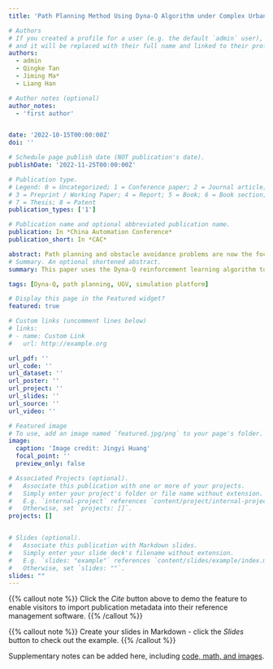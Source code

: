 ```yaml
---
title: 'Path Planning Method Using Dyna-Q Algorithm under Complex Urban Environment'

# Authors
# If you created a profile for a user (e.g. the default `admin` user), write the username (folder name) here
# and it will be replaced with their full name and linked to their profile.
authors:
  - admin
  - Qingke Tan
  - Jiming Ma*
  - Liang Han

# Author notes (optional)
author_notes: 
  - 'first author'


date: '2022-10-15T00:00:00Z'
doi: ''

# Schedule page publish date (NOT publication's date).
publishDate: '2022-11-25T00:00:00Z'

# Publication type.
# Legend: 0 = Uncategorized; 1 = Conference paper; 2 = Journal article;
# 3 = Preprint / Working Paper; 4 = Report; 5 = Book; 6 = Book section;
# 7 = Thesis; 8 = Patent
publication_types: ['1']

# Publication name and optional abbreviated publication name.
publication: In *China Automation Conference*
publication_short: In *CAC*

abstract: Path planning and obstacle avoidance problems are now the focus of robotics research. This paper uses the Dyna-Q reinforcement learning algorithm to implement an obstacle avoidance and a path planning algorithm for unmanned ground vehicle(UGV) under urban environment. Using the reinforcement learning algorithm, we calculate the waypoints of the unmanned vehicle and achieve obstacle avoidance tasks and path planning using a vector field. Finally, we use a PID controller on unmanned aerial vehicle (UAV) to realize the air-ground collaboration task. The algorithms and the agents' modeling in this paper are implemented in the lab's simulation platform.
# Summary. An optional shortened abstract.
summary: This paper uses the Dyna-Q reinforcement learning algorithm to implement an obstacle avoidance and a path planning algorithm for unmanned ground vehicle(UGV) under urban environment.

tags: [Dyna-Q, path planning, UGV, simulation platform]

# Display this page in the Featured widget?
featured: true

# Custom links (uncomment lines below)
# links:
# - name: Custom Link
#   url: http://example.org

url_pdf: ''
url_code: ''
url_dataset: ''
url_poster: ''
url_project: ''
url_slides: ''
url_source: ''
url_video: ''

# Featured image
# To use, add an image named `featured.jpg/png` to your page's folder.
image:
  caption: 'Image credit: Jingyi Huang'
  focal_point: ''
  preview_only: false

# Associated Projects (optional).
#   Associate this publication with one or more of your projects.
#   Simply enter your project's folder or file name without extension.
#   E.g. `internal-project` references `content/project/internal-project/index.md`.
#   Otherwise, set `projects: []`.
projects: []


# Slides (optional).
#   Associate this publication with Markdown slides.
#   Simply enter your slide deck's filename without extension.
#   E.g. `slides: "example"` references `content/slides/example/index.md`.
#   Otherwise, set `slides: ""`.
slides: ""
---
```


{{% callout note %}}
Click the _Cite_ button above to demo the feature to enable visitors to import publication metadata into their reference management software.
{{% /callout %}}

{{% callout note %}}
Create your slides in Markdown - click the _Slides_ button to check out the example.
{{% /callout %}}

Supplementary notes can be added here, including [code, math, and images](https://wowchemy.com/docs/writing-markdown-latex/).
